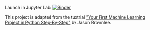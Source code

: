 Launch in Jupyter Lab: [![Binder](http://mybinder.org/badge.svg)](http://mybinder.org/v2/gh/sungjyoo/py4_machinelearning/master?urlpath=lab)

This project is adapted from the tuotrial ["Your First Machine Learning Project in Python Step-By-Step"](https://machinelearningmastery.com/machine-learning-in-python-step-by-step) by Jason Brownlee.
